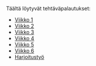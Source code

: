 Täältä löytyvät tehtäväpalautukset: 
- [Viikko 1](vko1/index.html)
- [Viikko 2](vko2/vko2.md)
- [Viikko 3]()
- [Viikko 4]()
- [Viikko 5]()
- [Viikko 6]()
- [Harjoitustyö]()
